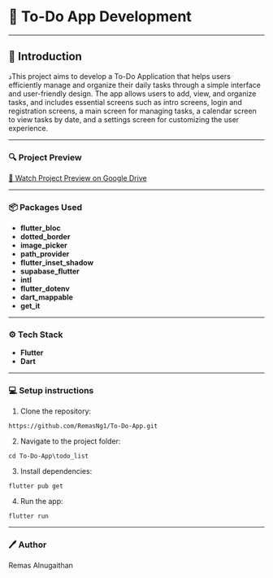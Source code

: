 # 📝 To-Do App Development


---

## 📘 Introduction

 دThis project aims to develop a To-Do Application that helps users efficiently manage and organize their daily tasks through a simple interface and user-friendly design. The app allows users to add, view, and organize tasks, and includes essential screens such as intro screens, login and registration screens, a main screen for managing tasks, a calendar screen to view tasks by date, and a settings screen for customizing the user experience.


---

### 🔍 Project Preview


[🎥 Watch Project Preview on Google Drive]()


---
### 📦 Packages Used

- **flutter_bloc**
- **dotted_border**
- **image_picker**
- **path_provider**
- **flutter_inset_shadow**
-  **supabase_flutter**
- **intl**
- **flutter_dotenv**
- **dart_mappable**
- **get_it**

---

### ⚙️ Tech Stack
- **Flutter**
- **Dart**

---
### 💻  Setup instructions 

 1. Clone the repository:

```
https://github.com/RemasNg1/To-Do-App.git
```
2. Navigate to the project folder:

```
cd To-Do-App\todo_list
```

3. Install dependencies:
```
flutter pub get
```

 4. Run the app:
 ```
 flutter run 
 ```  

---
### 🖊️ Author
Remas Alnugaithan



